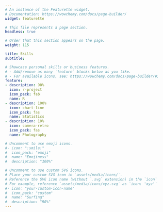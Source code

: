 ```yaml
---
# An instance of the Featurette widget.
# Documentation: https://wowchemy.com/docs/page-builder/
widget: featurette

# This file represents a page section.
headless: true

# Order that this section appears on the page.
weight: 115

title: Skills
subtitle: 

# Showcase personal skills or business features.
# - Add/remove as many `feature` blocks below as you like.
# - For available icons, see: https://wowchemy.com/docs/page-builder/#icons
feature:
- description: 90%
  icon: r-project
  icon_pack: fab
  name: R
- description: 100%
  icon: chart-line
  icon_pack: fas
  name: Statistics
- description: 10%
  icon: camera-retro
  icon_pack: fas
  name: Photography

# Uncomment to use emoji icons.
#- icon: ":smile:"
#  icon_pack: "emoji"
#  name: "Emojiness"
#  description: "100%"  

# Uncomment to use custom SVG icons.
# Place your custom SVG icon in `assets/media/icons/`.
# Reference the SVG icon name (without `.svg` extension) in the `icon` field.
# For example, reference `assets/media/icons/xyz.svg` as `icon: 'xyz'`
#- icon: "your-custom-icon-name"
#  icon_pack: "custom"
#  name: "Surfing"
#  description: "90%"
---
```

